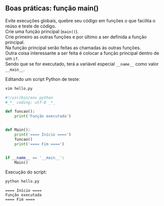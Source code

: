 ## Boas práticas: função main()

Evite execuções globais, quebre seu código em funções o que facilita o reúso e
teste de código.  
Crie uma função principal (`main()`).  
Crie primeiro as outras funções e por último a ser definida a função
principal.  
Na função principal serão feitas as chamadas às outras funções.  
Outra coisa interessante a ser feita é colocar a função principal dentro de um
`if`.  
Sendo que se for executado, terá a variável especial `__name__` como valor `__main__`.  
  
Editando um script Python de teste:

``` bash
vim hello.py
```

``` python
#!/usr/bin/env python
#_*_ coding: utf-8 _*_

def funcao():
    print('Função executada')


def Main():
    print('==== Início ====')
    funcao()
    print('==== Fim ====')


if __name__ == '__main__':
    Main()
```

Execução do script:

``` bash
python hello.py 
```

``` console
==== Início ====
Função executada
==== Fim ====
```
